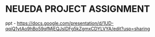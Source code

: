 # NEUEDA PROJECT ASSIGNMENT

ppt - https://docs.google.com/presentation/d/1UD-qqjQ1ytAo9hBo59qfMjEQJslDFg5kZgmxCDYLVYA/edit?usp=sharing
